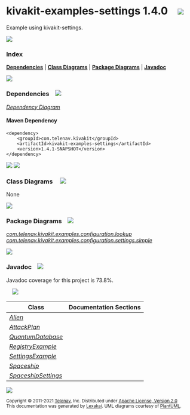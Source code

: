 [//]: # (start-user-text)



[//]: # (end-user-text)

# kivakit-examples-settings 1.4.0 &nbsp;&nbsp; <img src="https://www.kivakit.org/images/kivakit-64.png" srcset="https://www.kivakit.org/images/kivakit-64-2x.png 2x"/>

Example using kivakit-settings.

<img src="https://www.kivakit.org/images/horizontal-line-512.png" srcset="https://www.kivakit.org/images/horizontal-line-512-2x.png 2x"/>

### Index



[**Dependencies**](#dependencies) | [**Class Diagrams**](#class-diagrams) | [**Package Diagrams**](#package-diagrams) | [**Javadoc**](#javadoc)

<img src="https://www.kivakit.org/images/horizontal-line-512.png" srcset="https://www.kivakit.org/images/horizontal-line-512-2x.png 2x"/>

### Dependencies <a name="dependencies"></a> &nbsp;&nbsp; <img src="https://www.kivakit.org/images/dependencies-32.png" srcset="https://www.kivakit.org/images/dependencies-32-2x.png 2x"/>

[*Dependency Diagram*](https://www.kivakit.org/1.4.0/lexakai/kivakit-examples/kivakit-examples-settings/documentation/diagrams/dependencies.svg)

#### Maven Dependency

    <dependency>
        <groupId>com.telenav.kivakit</groupId>
        <artifactId>kivakit-examples-settings</artifactId>
        <version>1.4.1-SNAPSHOT</version>
    </dependency>

<img src="https://www.kivakit.org/images/horizontal-line-128.png" srcset="https://www.kivakit.org/images/horizontal-line-128-2x.png 2x"/>

[//]: # (start-user-text)



[//]: # (end-user-text)

<img src="https://www.kivakit.org/images/horizontal-line-128.png" srcset="https://www.kivakit.org/images/horizontal-line-128-2x.png 2x"/>

### Class Diagrams <a name="class-diagrams"></a> &nbsp; &nbsp; <img src="https://www.kivakit.org/images/diagram-40.png" srcset="https://www.kivakit.org/images/diagram-40-2x.png 2x"/>

None

<img src="https://www.kivakit.org/images/horizontal-line-128.png" srcset="https://www.kivakit.org/images/horizontal-line-128-2x.png 2x"/>

### Package Diagrams <a name="package-diagrams"></a> &nbsp;&nbsp; <img src="https://www.kivakit.org/images/box-32.png" srcset="https://www.kivakit.org/images/box-32-2x.png 2x"/>

[*com.telenav.kivakit.examples.configuration.lookup*](https://www.kivakit.org/1.4.0/lexakai/kivakit-examples/kivakit-examples-settings/documentation/diagrams/com.telenav.kivakit.examples.configuration.lookup.svg)  
[*com.telenav.kivakit.examples.configuration.settings.simple*](https://www.kivakit.org/1.4.0/lexakai/kivakit-examples/kivakit-examples-settings/documentation/diagrams/com.telenav.kivakit.examples.configuration.settings.simple.svg)

<img src="https://www.kivakit.org/images/horizontal-line-128.png" srcset="https://www.kivakit.org/images/horizontal-line-128-2x.png 2x"/>

### Javadoc <a name="javadoc"></a> &nbsp;&nbsp; <img src="https://www.kivakit.org/images/books-32.png" srcset="https://www.kivakit.org/images/books-32-2x.png 2x"/>

Javadoc coverage for this project is 73.8%.  
  
&nbsp; &nbsp; <img src="https://www.kivakit.org/images/meter-70-96.png" srcset="https://www.kivakit.org/images/meter-70-96-2x.png 2x"/>




| Class | Documentation Sections |
|---|---|
| [*Alien*](https://www.kivakit.org/1.4.0/javadoc/kivakit-examples/com/telenav/kivakit/examples/configuration/lookup/Alien.html) |  |  
| [*AttackPlan*](https://www.kivakit.org/1.4.0/javadoc/kivakit-examples/com/telenav/kivakit/examples/configuration/lookup/AttackPlan.html) |  |  
| [*QuantumDatabase*](https://www.kivakit.org/1.4.0/javadoc/kivakit-examples/com/telenav/kivakit/examples/configuration/lookup/QuantumDatabase.html) |  |  
| [*RegistryExample*](https://www.kivakit.org/1.4.0/javadoc/kivakit-examples/com/telenav/kivakit/examples/configuration/lookup/RegistryExample.html) |  |  
| [*SettingsExample*](https://www.kivakit.org/1.4.0/javadoc/kivakit-examples/com/telenav/kivakit/examples/configuration/settings/simple/SettingsExample.html) |  |  
| [*Spaceship*](https://www.kivakit.org/1.4.0/javadoc/kivakit-examples/com/telenav/kivakit/examples/configuration/lookup/Spaceship.html) |  |  
| [*SpaceshipSettings*](https://www.kivakit.org/1.4.0/javadoc/kivakit-examples/com/telenav/kivakit/examples/configuration/settings/simple/SpaceshipSettings.html) |  |  

[//]: # (start-user-text)



[//]: # (end-user-text)

<img src="https://www.kivakit.org/images/horizontal-line-512.png" srcset="https://www.kivakit.org/images/horizontal-line-512-2x.png 2x"/>

<sub>Copyright &#169; 2011-2021 [Telenav](https://telenav.com), Inc. Distributed under [Apache License, Version 2.0](LICENSE)</sub>  
<sub>This documentation was generated by [Lexakai](https://lexakai.org). UML diagrams courtesy of [PlantUML](https://plantuml.com).</sub>


